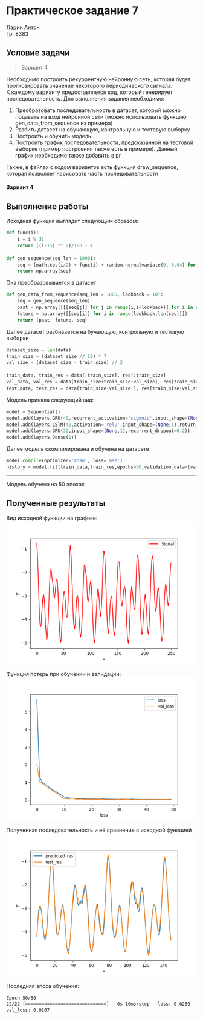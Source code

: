 # Практическое задание 7
Ларин Антон  
Гр. 8383
  
## Условие задачи

> Вариант 4  

Необходимо построить рекуррентную нейронную сеть, которая будет прогнозировать значение некоторого периодического сигнала.  
К каждому варианту предоставляется код, который генерирует последовательность. Для выполнения задания необходимо:  
1. Преобразовать последовательность в датасет, который можно подавать на вход нейронной сети (можно использовать функцию gen_data_from_sequence из примера)
2. Разбить датасет на обучающую, контрольную и тестовую выборку
3. Построить и обучить модель
4. Построить график последовательности, предсказанной на тестовой выборке (пример построения также есть в примере). Данный график необходимо также добавить в pr
  
Также, в файлах с кодом вариантов есть функция draw_sequence, которая позволяет нарисовать часть последовательности  

#### Вариант 4

## Выполнение работы

Исходная функция выглядит следующим образом:
```python
def func(i):
    i = i % 31
    return ((i-15) ** 2)/100 - 4

def gen_sequence(seq_len = 1000):
    seq = [math.cos(i/2) + func(i) + random.normalvariate(0, 0.04) for i in range(seq_len)]
    return np.array(seq)

```
  
Она преобразовывается в датасет
```python
def gen_data_from_sequence(seq_len = 1000, lookback = 10):
    seq = gen_sequence(seq_len)
    past = np.array([[[seq[j]] for j in range(i,i+lookback)] for i in range(len(seq) - lookback)])
    future = np.array([[seq[i]] for i in range(lookback,len(seq))])
    return (past, future, seq)
```
  
Далее датасет разбивается на бучающую, контрольную и тестовую выборки  
```python
dataset_size = len(data)
train_size = (dataset_size // 10) * 7
val_size = (dataset_size - train_size) // 2

train_data, train_res = data[:train_size], res[:train_size]
val_data, val_res = data[train_size:train_size+val_size], res[train_size:train_size+val_size]
test_data, test_res = data[train_size+val_size:], res[train_size+val_size:]
```

Модель приняла следующий вид:
```python
model = Sequential()
model.add(layers.GRU(40,recurrent_activation='sigmoid',input_shape=(None,1),return_sequences=True))
model.add(layers.LSTM(40,activation='relu',input_shape=(None,1),return_sequences=True,dropout=0.2))
model.add(layers.GRU(32,input_shape=(None,1),recurrent_dropout=0.2))
model.add(layers.Dense(1))
```

Далее модель скомпилирована и обучена на датасете  
```python
model.compile(optimizer='adam', loss='mse')
history = model.fit(train_data,train_res,epochs=50,validation_data=(val_data, val_res))
```
---  

Модель обучена на 50 эпохах 

## Полученные результаты
Вид исходной функции на графике:
![Сигнал](images/signal.png)

Функция потерь при обучении и валидации:  
![Потери](images/loss.png)

Полученная последовательность и её сравнение с исходной функцией  
![Результат](images/res.png)

Последняя эпоха обучения:
```
Epoch 50/50
22/22 [==============================] - 0s 10ms/step - loss: 0.0250 - val_loss: 0.0167
```
